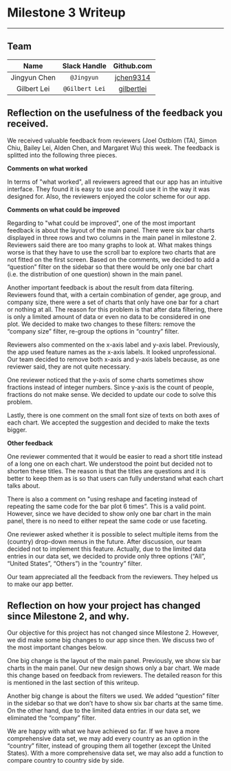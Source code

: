 # Milestone 3 Writeup
-------------------------------------------------
## Team
| Name  | Slack Handle | Github.com |
| :------: | :---: | :----------: |
| Jingyun Chen | `@Jingyun` | [jchen9314](https://github.com/jchen9314) |
| Gilbert Lei | `@Gilbert Lei` | [gilbertlei](https://github.com/gilbertlei) |

## Reflection on the usefulness of the feedback you received.

We received valuable feedback from reviewers (Joel Ostblom (TA), Simon Chiu, Bailey Lei, Alden Chen, and Margaret Wu) this week. The feedback is splitted into the following three pieces.

**Comments on what worked**  

In terms of "what worked", all reviewers agreed that our app has an intuitive interface. They found it is easy to use and could use it in the way it was designed for. Also, the reviewers enjoyed the color scheme for our app.

**Comments on what could be improved**  

Regarding to "what could be improved", one of the most important feedback is about the layout of the main panel. There were six bar charts displayed in three rows and two columns in the main panel in milestone 2. Reviewers said there are too many graphs to look at. What makes things worse is that they have to use the scroll bar to explore two charts that are not fitted on the first screen. Based on the comments, we decided to add a “question” filter on the sidebar so that there would be only one bar chart (i.e. the distribution of one question) shown in the main panel.  

Another important feedback is about the result from data filtering. Reviewers found that, with a certain combination of gender, age group, and company size, there were a set of charts that only have one bar for a chart or nothing at all. The reason for this problem is that after data filtering, there is only a limited amount of data or even no data to be considered in one plot. We decided to make two changes to these filters: remove the “company size” filter, re-group the options in “country” filter.

Reviewers also commented on the x-axis label and y-axis label. Previously, the app used feature names as the x-axis labels. It looked unprofessional. Our team decided to remove both x-axis and y-axis labels because, as one reviewer said, they are not quite necessary.  

One reviewer noticed that the y-axis of some charts sometimes show fractions instead of integer numbers. Since y-axis is the count of people, fractions do not make sense. We decided to update our code to solve this problem.  

Lastly, there is one comment on the small font size of texts on both axes of each chart. We accepted the suggestion and decided to make the texts bigger.  

**Other feedback**   

One reviewer commented that it would be easier to read a short title instead of a long one on each chart.  We understood the point but decided not to shorten these titles. The reason is that the titles are questions and it is better to keep them as is so that users can fully understand what each chart talks about.  

There is also a comment on "using reshape and faceting instead of repeating the same code for the bar plot 6 times”. This is a valid point. However, since we have decided to show only one bar chart in the main panel, there is no need to either repeat the same code or use faceting.  

One reviewer asked whether it is possible to select multiple items from the (country) drop-down menus in the future. After discussion, our team decided not to implement this feature. Actually, due to the limited data entries in our data set, we decided to provide only three options (“All”, “United States”, “Others”) in the “country” filter.  

Our team appreciated all the feedback from the reviewers. They helped us to make our app better.  

## Reflection on how your project has changed since Milestone 2, and why.  

Our objective for this project has not changed since Milestone 2. However, we did make some big changes to our app since then. We discuss two of the most important changes below.  

One big change is the layout of the main panel. Previously, we show six bar charts in the main panel. Our new design shows only a bar chart. We made this change based on feedback from reviewers. The detailed reason for this is mentioned in the last section of this writeup.  

Another big change is about the filters we used.  We added “question” filter in the sidebar so that we don’t have to show six bar charts at the same time. On the other hand, due to the limited data entries in our data set, we eliminated the “company” filter.  

We are happy with what we have achieved so far. If we have a more comprehensive data set, we may add every country as an option in the “country” filter, instead of grouping them all together (except the United States). With a more comprehensive data set, we may also add a function to compare country to country side by side.
